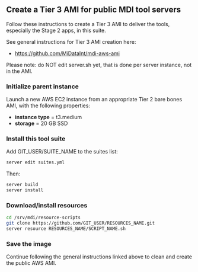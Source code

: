 ## Create a Tier 3 AMI for public MDI tool servers

Follow these instructions to create a Tier 3 AMI to deliver
the tools, especially the Stage 2 apps, in this suite.

See general instructions for Tier 3 AMI creation here:

- <https://github.com/MiDataInt/mdi-aws-ami>

Please note: do NOT edit server.sh yet, that is done per 
server instance, not in the AMI.

### Initialize parent instance

Launch a new AWS EC2 instance from an appropriate Tier 2 bare bones AMI,
with the following properties:

- **instance type** = t3.medium
- **storage** = 20 GB SSD

### Install this tool suite

Add GIT_USER/SUITE_NAME to the suites list:

```bash
server edit suites.yml
```

Then:

```bash
server build
server install
```

### Download/install resources

```bash
cd /srv/mdi/resource-scripts
git clone https://github.com/GIT_USER/RESOURCES_NAME.git
server resource RESOURCES_NAME/SCRIPT_NAME.sh
```

### Save the image

Continue following the general instructions linked above 
to clean and create the public AWS AMI.
